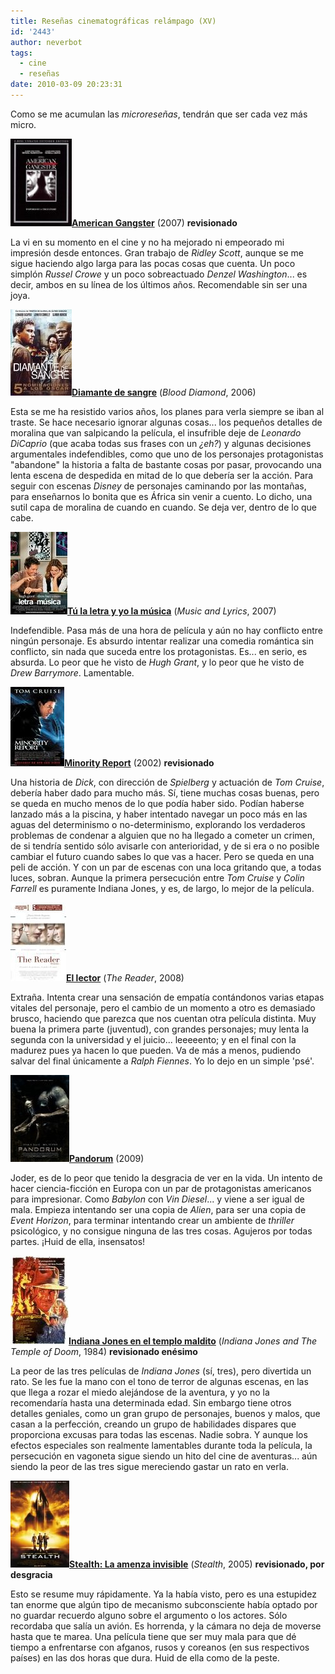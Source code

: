 ```yaml
---
title: Reseñas cinematográficas relámpago (XV)
id: '2443'
author: neverbot
tags:
  - cine
  - reseñas
date: 2010-03-09 20:23:31
---
```


Como se me acumulan las _microreseñas_, tendrán que ser cada vez más micro.

**![201003091943.jpg](./resenas-cinematograficas-relampago-xv/201003091943.jpg)[American Gangster](http://www.imdb.com/title/tt0765429/)** (2007) **revisionado**

La vi en su momento en el cine y no ha mejorado ni empeorado mi impresión desde entonces. Gran trabajo de _Ridley Scott_, aunque se me sigue haciendo algo larga para las pocas cosas que cuenta. Un poco simplón _Russel Crowe_ y un poco sobreactuado _Denzel Washington_... es decir, ambos en su línea de los últimos años. Recomendable sin ser una joya.

**![201003091951.jpg](./resenas-cinematograficas-relampago-xv/201003091951.jpg)[Diamante de sangre](http://www.imdb.com/title/tt0450259/)** (_Blood Diamond_, 2006)

Esta se me ha resistido varios años, los planes para verla siempre se iban al traste. Se hace necesario ignorar algunas cosas... los pequeños detalles de moralina que van salpicando la película, el insufrible deje de _Leonardo DiCaprio_ (que acaba todas sus frases con un _¿eh?_) y algunas decisiones argumentales indefendibles, como que uno de los personajes protagonistas "abandone" la historia a falta de bastante cosas por pasar, provocando una lenta escena de despedida en mitad de lo que debería ser la acción. Para seguir con escenas _Disney_ de personajes caminando por las montañas, para enseñarnos lo bonita que es África sin venir a cuento. Lo dicho, una sutil capa de moralina de cuando en cuando. Se deja ver, dentro de lo que cabe.

**![201003091953.jpg](./resenas-cinematograficas-relampago-xv/201003091953.jpg)[Tú la letra y yo la música](http://www.imdb.com/title/tt0758766/)** (_Music and Lyrics_, 2007)

Indefendible. Pasa más de una hora de película y aún no hay conflicto entre ningún personaje. Es absurdo intentar realizar una comedia romántica sin conflicto, sin nada que suceda entre los protagonistas. Es... en serio, es absurda. Lo peor que he visto de _Hugh Grant_, y lo peor que he visto de _Drew Barrymore_. Lamentable.

**![201003092000.jpg](./resenas-cinematograficas-relampago-xv/201003092000.jpg)[Minority Report](http://www.imdb.com/title/tt0181689/)** (2002) **revisionado**

Una historia de _Dick_, con dirección de _Spielberg_ y actuación de _Tom Cruise_, debería haber dado para mucho más. Sí, tiene muchas cosas buenas, pero se queda en mucho menos de lo que podía haber sido. Podían haberse lanzado más a la piscina, y haber intentado navegar un poco más en las aguas del determinismo o no-determinismo, explorando los verdaderos problemas de condenar a alguien que no ha llegado a cometer un crimen, de si tendría sentido sólo avisarle con anterioridad, y de si era o no posible cambiar el futuro cuando sabes lo que vas a hacer. Pero se queda en una peli de acción. Y con un par de escenas con una loca gritando que, a todas luces, sobran. Aunque la primera persecución entre _Tom Cruise_ y _Colin Farrell_ es puramente Indiana Jones, y es, de largo, lo mejor de la película.

**![201003092004.jpg](./resenas-cinematograficas-relampago-xv/201003092004.jpg)[El lector](http://www.imdb.com/title/tt0976051/)** (_The Reader_, 2008)

Extraña. Intenta crear una sensación de empatía contándonos varias etapas vitales del personaje, pero el cambio de un momento a otro es demasiado brusco, haciendo que parezca que nos cuentan otra película distinta. Muy buena la primera parte (juventud), con grandes personajes; muy lenta la segunda con la universidad y el juicio... leeeeento; y en el final con la madurez pues ya hacen lo que pueden. Va de más a menos, pudiendo salvar del final únicamente a _Ralph Fiennes_. Yo lo dejo en un simple 'psé'.

**![201003092007.jpg](./resenas-cinematograficas-relampago-xv/201003092007.jpg)[Pandorum](http://www.imdb.com/title/tt1188729/)** (2009)

Joder, es de lo peor que tenido la desgracia de ver en la vida. Un intento de hacer ciencia-ficción en Europa con un par de protagonistas americanos para impresionar. Como _Babylon_ con _Vin Diesel_... y viene a ser igual de mala. Empieza intentando ser una copia de _Alien_, para ser una copia de _Event Horizon_, para terminar intentando crear un ambiente de _thriller_ psicológico, y no consigue ninguna de las tres cosas. Agujeros por todas partes. ¡Huid de ella, insensatos!

**![201003092014.jpg](./resenas-cinematograficas-relampago-xv/201003092014.jpg)[Indiana Jones en el templo maldito](http://www.imdb.com/title/tt0087469/)** (_Indiana Jones and The Temple of Doom_, 1984) **revisionado enésimo**

La peor de las tres películas de _Indiana Jones_ (sí, tres), pero divertida un rato. Se les fue la mano con el tono de terror de algunas escenas, en las que llega a rozar el miedo alejándose de la aventura, y yo no la recomendaría hasta una determinada edad. Sin embargo tiene otros detalles geniales, como un gran grupo de personajes, buenos y malos, que casan a la perfección, creando un grupo de habilidades dispares que proporciona excusas para todas las escenas. Nadie sobra. Y aunque los efectos especiales son realmente lamentables durante toda la película, la persecución en vagoneta sigue siendo un hito del cine de aventuras... aún siendo la peor de las tres sigue mereciendo gastar un rato en verla.

**![201003092017.jpg](./resenas-cinematograficas-relampago-xv/201003092017.jpg)[Stealth: La amenza invisible](http://www.imdb.com/title/tt0382992/)** (_Stealth_, 2005) **revisionado, por desgracia**

Esto se resume muy rápidamente. Ya la había visto, pero es una estupidez tan enorme que algún tipo de mecanismo subconsciente había optado por no guardar recuerdo alguno sobre el argumento o los actores. Sólo recordaba que salía un avión. Es horrenda, y la cámara no deja de moverse hasta que te marea. Una película tiene que ser muy mala para que dé tiempo a enfrentarse con afganos, rusos y coreanos (en sus respectivos países) en las dos horas que dura. Huid de ella como de la peste.